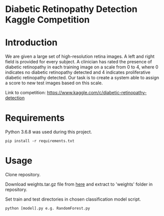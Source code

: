 # Diabetic Retinopathy Detection Kaggle Competition

# Introduction

We are given a large set of high-resolution retina images. 
A left and right field is provided for every subject. 
A clinician has rated the presence of diabetic retinopathy in each training image on a scale from 0 to 4, 
where 0 indicates no diabetic retinopathy detected and 4 indicates proliferative diabetic retinopathy detected. 
Our task is to create a system able to assign a score to new test images based on this scale.

Link to competition: https://www.kaggle.com/c/diabetic-retinopathy-detection


# Requirements

Python 3.6.8 was used during this project.

```
pip install -r requirements.txt
```
# Usage

Clone repository.

Download weights.tar.gz file from [here](https://drive.google.com/file/d/1nE1eZL-TvlJSalmm1Z_NXEw-qoicEEfj/view?usp=sharing) and extract to 'weights' folder in repository.

Set train and test directories in chosen classification model script.
```
python [model].py e.g. RandomForest.py
```
